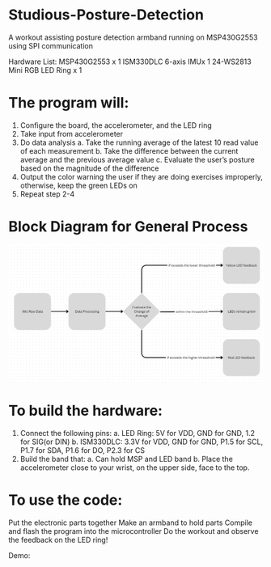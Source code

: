 # Studious-Posture-Detection

A workout assisting posture detection armband running on MSP430G2553 using SPI communication

Hardware List:
MSP430G2553 x 1
ISM330DLC 6-axis IMUx 1
24-WS2813 Mini RGB LED Ring x 1

# The program will:
1. Configure the board, the accelerometer, and the LED ring
2. Take input from accelerometer
3. Do data analysis
  a. Take the running average of the latest 10 read value of each measurement
  b. Take the difference between the current average and the previous average value
  c. Evaluate the user’s posture based on the magnitude of the difference
4. Output the color warning the user if they are doing exercises improperly, otherwise, keep the green LEDs on
5. Repeat step 2-4

# Block Diagram for General Process
![](https://github.com/abigailyaxinbo/Studious-Posture-Detection/blob/main/block%20diagram.png)

# To build the hardware:
1. Connect the following pins:
  a. LED Ring: 5V for VDD, GND for GND, 1.2 for SIG(or DIN)
  b. ISM330DLC: 3.3V for VDD, GND for GND, P1.5 for SCL, P1.7 for SDA, P1.6 for DO, P2.3 for CS
2. Build the band that: 
  a. Can hold MSP and LED band
  b. Place the accelerometer close to your wrist, on the upper side, face to the top.

# To use the code:
Put the electronic parts together
Make an armband to hold parts
Compile and flash the program into the microcontroller
Do the workout and observe the feedback on the LED ring!

Demo:

